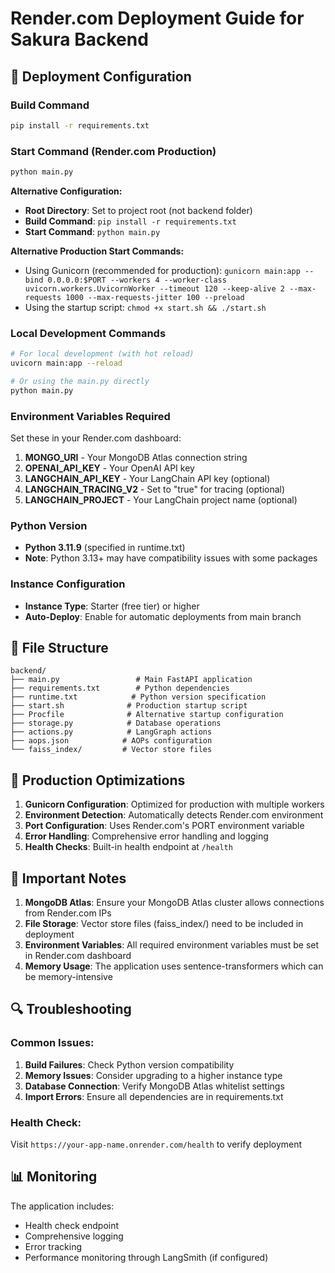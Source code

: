 # Render.com Deployment Guide for Sakura Backend

## 🚀 Deployment Configuration

### Build Command
```bash
pip install -r requirements.txt
```

### Start Command (Render.com Production)
```bash
python main.py
```

**Alternative Configuration:**
- **Root Directory**: Set to project root (not backend folder)
- **Build Command**: `pip install -r requirements.txt`
- **Start Command**: `python main.py`

**Alternative Production Start Commands:**
- Using Gunicorn (recommended for production): `gunicorn main:app --bind 0.0.0.0:$PORT --workers 4 --worker-class uvicorn.workers.UvicornWorker --timeout 120 --keep-alive 2 --max-requests 1000 --max-requests-jitter 100 --preload`
- Using the startup script: `chmod +x start.sh && ./start.sh`

### Local Development Commands
```bash
# For local development (with hot reload)
uvicorn main:app --reload

# Or using the main.py directly
python main.py
```

### Environment Variables Required

Set these in your Render.com dashboard:

1. **MONGO_URI** - Your MongoDB Atlas connection string
2. **OPENAI_API_KEY** - Your OpenAI API key
3. **LANGCHAIN_API_KEY** - Your LangChain API key (optional)
4. **LANGCHAIN_TRACING_V2** - Set to "true" for tracing (optional)
5. **LANGCHAIN_PROJECT** - Your LangChain project name (optional)

### Python Version
- **Python 3.11.9** (specified in runtime.txt)
- **Note**: Python 3.13+ may have compatibility issues with some packages

### Instance Configuration
- **Instance Type**: Starter (free tier) or higher
- **Auto-Deploy**: Enable for automatic deployments from main branch

## 📁 File Structure
```
backend/
├── main.py                 # Main FastAPI application
├── requirements.txt        # Python dependencies
├── runtime.txt            # Python version specification
├── start.sh              # Production startup script
├── Procfile              # Alternative startup configuration
├── storage.py            # Database operations
├── actions.py            # LangGraph actions
├── aops.json            # AOPs configuration
└── faiss_index/         # Vector store files
```

## 🔧 Production Optimizations

1. **Gunicorn Configuration**: Optimized for production with multiple workers
2. **Environment Detection**: Automatically detects Render.com environment
3. **Port Configuration**: Uses Render.com's PORT environment variable
4. **Error Handling**: Comprehensive error handling and logging
5. **Health Checks**: Built-in health endpoint at `/health`

## 🚨 Important Notes

1. **MongoDB Atlas**: Ensure your MongoDB Atlas cluster allows connections from Render.com IPs
2. **File Storage**: Vector store files (faiss_index/) need to be included in deployment
3. **Environment Variables**: All required environment variables must be set in Render.com dashboard
4. **Memory Usage**: The application uses sentence-transformers which can be memory-intensive

## 🔍 Troubleshooting

### Common Issues:
1. **Build Failures**: Check Python version compatibility
2. **Memory Issues**: Consider upgrading to a higher instance type
3. **Database Connection**: Verify MongoDB Atlas whitelist settings
4. **Import Errors**: Ensure all dependencies are in requirements.txt

### Health Check:
Visit `https://your-app-name.onrender.com/health` to verify deployment

## 📊 Monitoring

The application includes:
- Health check endpoint
- Comprehensive logging
- Error tracking
- Performance monitoring through LangSmith (if configured)
